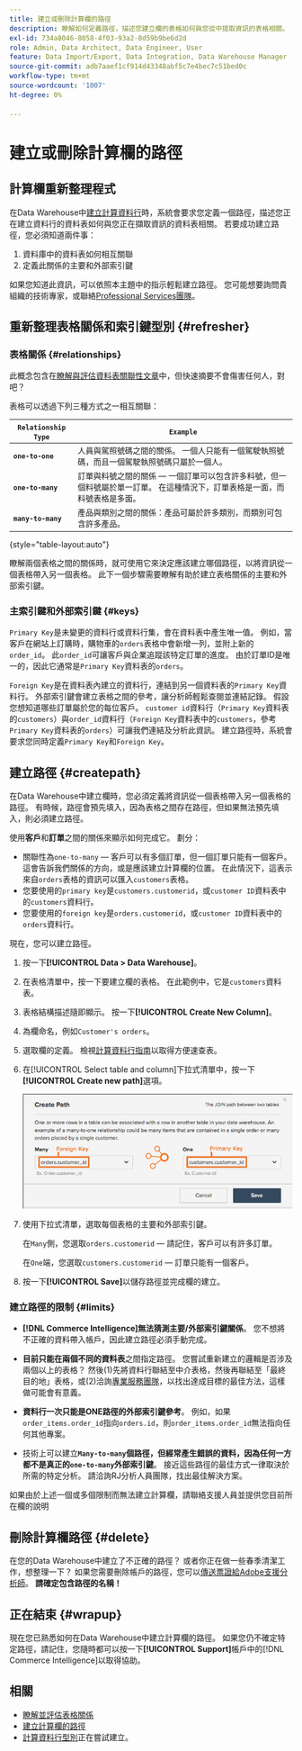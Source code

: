 ```yaml
---
title: 建立或刪除計算欄的路徑
description: 瞭解如何定義路徑，描述您建立欄的表格如何與您從中提取資訊的表格相關。
exl-id: 734a8046-8058-4f03-93a2-8d59b9be6d2d
role: Admin, Data Architect, Data Engineer, User
feature: Data Import/Export, Data Integration, Data Warehouse Manager
source-git-commit: adb7aaef1cf914d43348abf5c7e4bec7c51bed0c
workflow-type: tm+mt
source-wordcount: '1007'
ht-degree: 0%

---
```


# 建立或刪除計算欄的路徑

## 計算欄重新整理程式

在Data Warehouse中[建立計算資料行](../data-warehouse-mgr/creating-calculated-columns.md)時，系統會要求您定義一個路徑，描述您正在建立資料行的資料表如何與您正在擷取資訊的資料表相關。 若要成功建立路徑，您必須知道兩件事：

1. 資料庫中的資料表如何相互關聯
1. 定義此關係的主要和外部索引鍵

如果您知道此資訊，可以依照本主題中的指示輕鬆建立路徑。 您可能想要詢問貴組織的技術專家，或聯絡[Professional Services團隊](https://experienceleague.adobe.com/docs/commerce-knowledge-base/kb/troubleshooting/miscellaneous/mbi-service-policies.html?lang=zh-Hant)。

## 重新整理表格關係和索引鍵型別 {#refresher}

### 表格關係 {#relationships}

此概念包含在[瞭解與評估資料表關聯性文章](../../data-analyst/data-warehouse-mgr/table-relationships.md)中，但快速摘要不會傷害任何人，對吧？

表格可以透過下列三種方式之一相互關聯：

| **`Relationship Type`** | **`Example`** |
|-----|-----|
| **`one-to-one`** | 人員與駕照號碼之間的關係。 一個人只能有一個駕駛執照號碼，而且一個駕駛執照號碼只屬於一個人。 |
| **`one-to-many`** | 訂單與料號之間的關係 — 一個訂單可以包含許多料號，但一個料號屬於單一訂單。 在這種情況下，訂單表格是一面，而料號表格是多面。 |
| **`many-to-many`** | 產品與類別之間的關係：產品可屬於許多類別，而類別可包含許多產品。 |

{style="table-layout:auto"}

瞭解兩個表格之間的關係時，就可使用它來決定應該建立哪個路徑，以將資訊從一個表格帶入另一個表格。 此下一個步驟需要瞭解有助於建立表格關係的主要和外部索引鍵。

### 主索引鍵和外部索引鍵 {#keys}

`Primary Key`是未變更的資料行或資料行集，會在資料表中產生唯一值。 例如，當客戶在網站上訂購時，購物車的`orders`表格中會新增一列，並附上新的`order_id`。 此`order_id`可讓客戶與企業追蹤該特定訂單的進度。 由於訂單ID是唯一的，因此它通常是`Primary Key`資料表的`orders`。

`Foreign Key`是在資料表內建立的資料行，連結到另一個資料表的`Primary Key`資料行。 外部索引鍵會建立表格之間的參考，讓分析師輕鬆查閱並連結記錄。 假設您想知道哪些訂單屬於您的每位客戶。 `customer id`資料行（`Primary Key`資料表的`customers`）與`order_id`資料行（`Foreign Key`資料表中的`customers`，參考`Primary Key`資料表的`orders`）可讓我們連結及分析此資訊。 建立路徑時，系統會要求您同時定義`Primary Key`和`Foreign Key`。

## 建立路徑 {#createpath}

在Data Warehouse中建立欄時，您必須定義將資訊從一個表格帶入另一個表格的路徑。 有時候，路徑會預先填入，因為表格之間存在路徑，但如果無法預先填入，則必須建立路徑。

使用&#x200B;**客戶**&#x200B;和&#x200B;**訂單**&#x200B;之間的關係來顯示如何完成它。 劃分：

* 關聯性為`one-to-many` — 客戶可以有多個訂單，但一個訂單只能有一個客戶。 這會告訴我們關係的方向，或是應該建立計算欄的位置。 在此情況下，這表示來自`orders`表格的資訊可以匯入`customers`表格。
* 您要使用的`primary key`是`customers.customerid`，或`customer ID`資料表中的`customers`資料行。
* 您要使用的`foreign key`是`orders.customerid`，或`customer ID`資料表中的`orders`資料行。

現在，您可以建立路徑。

1. 按一下&#x200B;**[!UICONTROL Data > Data Warehouse]**。
1. 在表格清單中，按一下要建立欄的表格。 在此範例中，它是`customers`資料表。
1. 表格結構描述隨即顯示。 按一下&#x200B;**[!UICONTROL Create New Column]**。
1. 為欄命名，例如`Customer's orders`。
1. 選取欄的定義。 檢視[計算資料行指南](../data-warehouse-mgr/creating-calculated-columns.md)以取得方便速查表。
1. 在[!UICONTROL Select table and column]下拉式清單中，按一下&#x200B;**[!UICONTROL Create new path]**&#x200B;選項。

   ![建立計算資料行的路徑模式](../../assets/Creating_Paths_modal.png)

1. 使用下拉式清單，選取每個表格的主要和外部索引鍵。

   在`Many`側，您選取`orders.customerid` — 請記住，客戶可以有許多訂單。

   在`One`端，您選取`customers.customerid` — 訂單只能有一個客戶。

1. 按一下&#x200B;**[!UICONTROL Save]**&#x200B;以儲存路徑並完成欄的建立。

### 建立路徑的限制 {#limits}

* **[!DNL Commerce Intelligence]無法猜測主要/外部索引鍵關係**。 您不想將不正確的資料帶入帳戶，因此建立路徑必須手動完成。

* **目前只能在兩個不同的資料表**&#x200B;之間指定路徑。 您嘗試重新建立的邏輯是否涉及兩個以上的表格？ 然後(1)先將資料行聯結至中介表格，然後再聯結至「最終目的地」表格，或(2)洽詢[專業服務團隊](https://experienceleague.adobe.com/docs/commerce-knowledge-base/kb/troubleshooting/miscellaneous/mbi-service-policies.html?lang=zh-Hant)，以找出達成目標的最佳方法，這樣做可能會有意義。

* **資料行一次只能是ONE路徑的外部索引鍵參考**。 例如，如果`order_items.order_id`指向`orders.id`，則`order_items.order_id`無法指向任何其他專案。

* 技術上可以建立&#x200B;**`Many-to-many`個路徑，但經常產生錯誤的資料，因為任何一方都不是真正的`one-to-many`外部索引鍵**。 接近這些路徑的最佳方式一律取決於所需的特定分析。 請洽詢RJ分析人員團隊，找出最佳解決方案。

如果由於上述一個或多個限制而無法建立計算欄，請聯絡支援人員並提供您目前所在欄的說明

## 刪除計算欄路徑 {#delete}

在您的Data Warehouse中建立了不正確的路徑？ 或者你正在做一些春季清潔工作，想整理一下？ 如果您需要刪除帳戶的路徑，您可以[傳送票證給Adobe支援分析師](../../guide-overview.md#Submitting-a-Support-Ticket)。 **請確定包含路徑的名稱！**

## 正在結束 {#wrapup}

現在您已熟悉如何在Data Warehouse中建立計算欄的路徑。 如果您仍不確定特定路徑，請記住，您隨時都可以按一下&#x200B;**[!UICONTROL Support]**&#x200B;帳戶中的[!DNL Commerce Intelligence]以取得協助。

## 相關

* [瞭解並評估表格關係](../data-warehouse-mgr/table-relationships.md)
* [建立計算欄的路徑](../data-warehouse-mgr/create-paths-calc-columns.md)
* [計算資料行型別](../data-warehouse-mgr/calc-column-types.md)正在嘗試建立。
